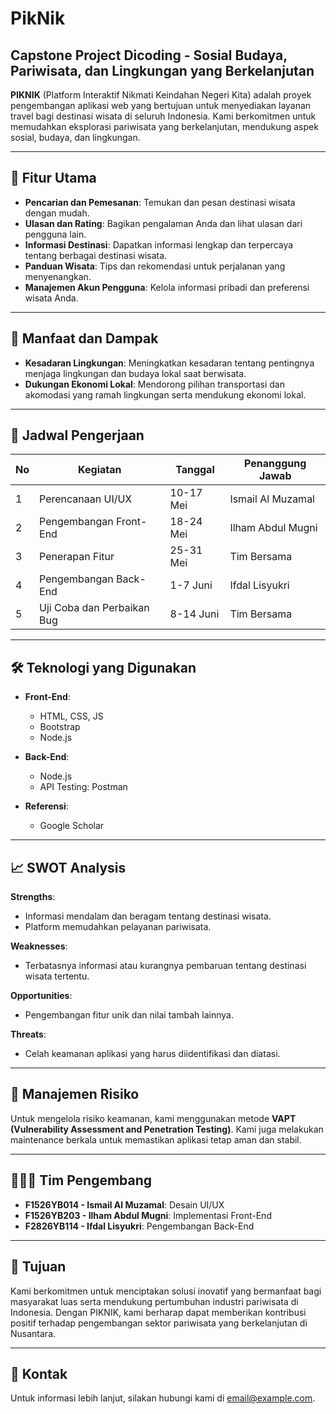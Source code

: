 # PikNik

## Capstone Project Dicoding - Sosial Budaya, Pariwisata, dan Lingkungan yang Berkelanjutan

**PIKNIK** (Platform Interaktif Nikmati Keindahan Negeri Kita) adalah proyek pengembangan aplikasi web yang bertujuan untuk menyediakan layanan travel bagi destinasi wisata di seluruh Indonesia. Kami berkomitmen untuk memudahkan eksplorasi pariwisata yang berkelanjutan, mendukung aspek sosial, budaya, dan lingkungan.

---

## 🚀 Fitur Utama

- **Pencarian dan Pemesanan**: Temukan dan pesan destinasi wisata dengan mudah.
- **Ulasan dan Rating**: Bagikan pengalaman Anda dan lihat ulasan dari pengguna lain.
- **Informasi Destinasi**: Dapatkan informasi lengkap dan terpercaya tentang berbagai destinasi wisata.
- **Panduan Wisata**: Tips dan rekomendasi untuk perjalanan yang menyenangkan.
- **Manajemen Akun Pengguna**: Kelola informasi pribadi dan preferensi wisata Anda.

---

## 🌟 Manfaat dan Dampak

- **Kesadaran Lingkungan**: Meningkatkan kesadaran tentang pentingnya menjaga lingkungan dan budaya lokal saat berwisata.
- **Dukungan Ekonomi Lokal**: Mendorong pilihan transportasi dan akomodasi yang ramah lingkungan serta mendukung ekonomi lokal.

---

## 📅 Jadwal Pengerjaan

| No | Kegiatan | Tanggal | Penanggung Jawab |
|---|---|---|---|
| 1 | Perencanaan UI/UX | 10-17 Mei | Ismail Al Muzamal |
| 2 | Pengembangan Front-End | 18-24 Mei | Ilham Abdul Mugni |
| 3 | Penerapan Fitur | 25-31 Mei | Tim Bersama |
| 4 | Pengembangan Back-End | 1-7 Juni | Ifdal Lisyukri |
| 5 | Uji Coba dan Perbaikan Bug | 8-14 Juni | Tim Bersama |

---

## 🛠️ Teknologi yang Digunakan

- **Front-End**:
  - HTML, CSS, JS
  - Bootstrap
  - Node.js

- **Back-End**:
  - Node.js
  - API Testing: Postman

- **Referensi**:
  - Google Scholar

---

## 📈 SWOT Analysis

**Strengths**:
- Informasi mendalam dan beragam tentang destinasi wisata.
- Platform memudahkan pelayanan pariwisata.

**Weaknesses**:
- Terbatasnya informasi atau kurangnya pembaruan tentang destinasi wisata tertentu.

**Opportunities**:
- Pengembangan fitur unik dan nilai tambah lainnya.

**Threats**:
- Celah keamanan aplikasi yang harus diidentifikasi dan diatasi.

---

## 🔧 Manajemen Risiko

Untuk mengelola risiko keamanan, kami menggunakan metode **VAPT (Vulnerability Assessment and Penetration Testing)**. Kami juga melakukan maintenance berkala untuk memastikan aplikasi tetap aman dan stabil.

---

## 🧑‍🤝‍🧑 Tim Pengembang

- **F1526YB014 - Ismail Al Muzamal**: Desain UI/UX
- **F1526YB203 - Ilham Abdul Mugni**: Implementasi Front-End
- **F2826YB114 - Ifdal Lisyukri**: Pengembangan Back-End

---

## 🎯 Tujuan

Kami berkomitmen untuk menciptakan solusi inovatif yang bermanfaat bagi masyarakat luas serta mendukung pertumbuhan industri pariwisata di Indonesia. Dengan PIKNIK, kami berharap dapat memberikan kontribusi positif terhadap pengembangan sektor pariwisata yang berkelanjutan di Nusantara.

---

## 📧 Kontak

Untuk informasi lebih lanjut, silakan hubungi kami di [email@example.com](lisyukri.ifdal@gmail.com).
